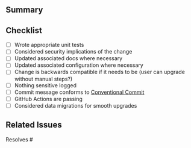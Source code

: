 ## Summary

<!-- Include a summary of the change and/or why it's necessary. -->

## Checklist

<!-- 
Checklists help us remember things. Change [ ] to [x] to show completion.
-->

- [ ] Wrote appropriate unit tests
- [ ] Considered security implications of the change
- [ ] Updated associated docs where necessary
- [ ] Updated associated configuration where necessary
- [ ] Change is backwards compatible if it needs to be (user can upgrade without manual steps?)
- [ ] Nothing sensitive logged
- [ ] Commit message conforms to [Conventional Commit][1]
- [ ] GitHub Actions are passing
- [ ] Considered data migrations for smooth upgrades

[1]: https://www.conventionalcommits.org/en/v1.0.0/

## Related Issues

<!--
Link any related issues. Each issue should be on
its own line. For example:

Resolves #1234
Resolves #4321
-->

Resolves #
